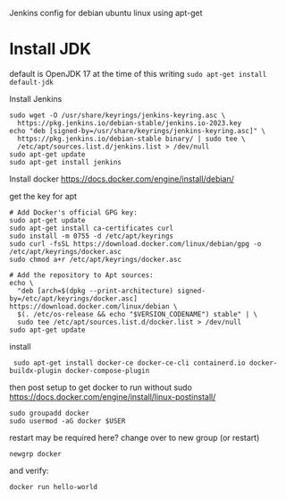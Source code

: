 Jenkins config for debian ubuntu linux using apt-get

# Install JDK
default is OpenJDK 17 at the time of this writing
```sudo apt-get install default-jdk```

Install Jenkins
```
sudo wget -O /usr/share/keyrings/jenkins-keyring.asc \
  https://pkg.jenkins.io/debian-stable/jenkins.io-2023.key
echo "deb [signed-by=/usr/share/keyrings/jenkins-keyring.asc]" \
  https://pkg.jenkins.io/debian-stable binary/ | sudo tee \
  /etc/apt/sources.list.d/jenkins.list > /dev/null
sudo apt-get update
sudo apt-get install jenkins
```

Install docker
https://docs.docker.com/engine/install/debian/

get the key for apt
```
# Add Docker's official GPG key:
sudo apt-get update
sudo apt-get install ca-certificates curl
sudo install -m 0755 -d /etc/apt/keyrings
sudo curl -fsSL https://download.docker.com/linux/debian/gpg -o /etc/apt/keyrings/docker.asc
sudo chmod a+r /etc/apt/keyrings/docker.asc

# Add the repository to Apt sources:
echo \
  "deb [arch=$(dpkg --print-architecture) signed-by=/etc/apt/keyrings/docker.asc] https://download.docker.com/linux/debian \
  $(. /etc/os-release && echo "$VERSION_CODENAME") stable" | \
  sudo tee /etc/apt/sources.list.d/docker.list > /dev/null
sudo apt-get update
```

install
```
 sudo apt-get install docker-ce docker-ce-cli containerd.io docker-buildx-plugin docker-compose-plugin
```

then post setup to get docker to run without sudo
https://docs.docker.com/engine/install/linux-postinstall/
```
sudo groupadd docker
sudo usermod -aG docker $USER
```
restart may be required here?
change over to new group (or restart)
```
newgrp docker
```

and verify:
```
docker run hello-world
```
